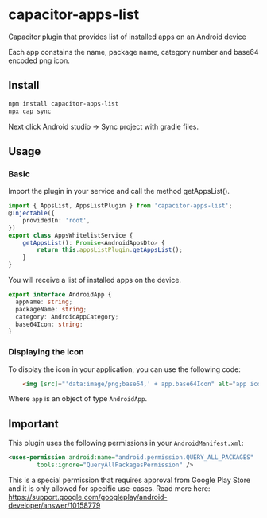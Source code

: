 # capacitor-apps-list
Capacitor plugin that provides list of installed apps on an Android device

Each app constains the name, package name, category number and base64 encoded png icon.

## Install

```bash
npm install capacitor-apps-list
npx cap sync
```
Next click Android studio -> Sync project with gradle files.

## Usage
### Basic

Import the plugin in your service and call the method getAppsList().
```typescript
import { AppsList, AppsListPlugin } from 'capacitor-apps-list';
@Injectable({
    providedIn: 'root',
})
export class AppsWhitelistService {
    getAppsList(): Promise<AndroidAppsDto> {
        return this.appsListPlugin.getAppsList();
    }
}
```

You will receive a list of installed apps on the device.
```typescript
export interface AndroidApp {
  appName: string;
  packageName: string;
  category: AndroidAppCategory;
  base64Icon: string;
}
```

### Displaying the icon
To display the icon in your application, you can use the following code:
```html
    <img [src]="'data:image/png;base64,' + app.base64Icon" alt="app icon" />
```
Where `app` is an object of type `AndroidApp`.

## Important
This plugin uses the following permissions in your `AndroidManifest.xml`:
```xml
<uses-permission android:name="android.permission.QUERY_ALL_PACKAGES"
        tools:ignore="QueryAllPackagesPermission" />
```

This is a special permission that requires approval from Google Play Store and it is only allowed for specific use-cases.
Read more here: https://support.google.com/googleplay/android-developer/answer/10158779